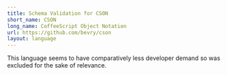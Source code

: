 ```yaml
---
title: Schema Validation for CSON
short_name: CSON
long_name: CoffeeScript Object Notation
url: https://github.com/bevry/cson
layout: language
---
```


This language seems to have comparatively less developer demand so was excluded for the sake of relevance.